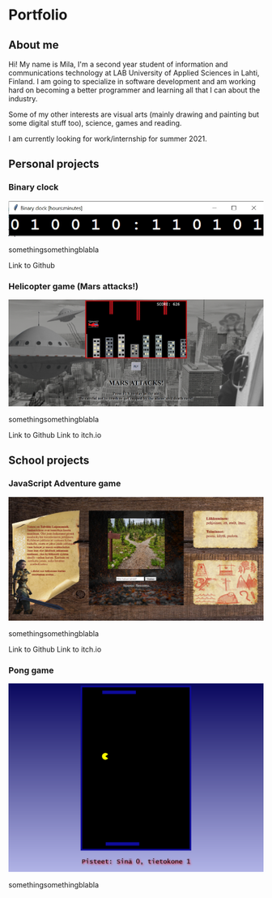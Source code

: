 # Portfolio

## About me

Hi! My name is Mila, I'm a second year student of information and communications
technology at LAB University of Applied Sciences in Lahti, Finland.
I am going to specialize in software development and am working hard on becoming
a better programmer and learning all that I can about the industry.

Some of my other interests are visual arts (mainly drawing and painting but some digital stuff too),
science, games and reading.

I am currently looking for work/internship for summer 2021.

## Personal projects

### Binary clock

![Screenshot of my binary clock](/images/Binaryclock.jpg)

somethingsomethingblabla

Link to Github

### Helicopter game (Mars attacks!)

![Screenshot of my helicopter game](/images/MarsAttacks.png)

somethingsomethingblabla

Link to Github
Link to itch.io


## School projects

### JavaScript Adventure game

![Screenshot of my adventure game](/images/Seikkailupeli.jpg)

somethingsomethingblabla

Link to Github
Link to itch.io

### Pong game

![Screenshot of my pong game](/images/pong.png)

somethingsomethingblabla
